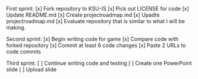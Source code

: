 First sprint:
[x] Fork repository to KSU-IS
[x] Pick out LICENSE for code
[x] Update README.md
[x] Create projectroadmap.md
[x] Upadte projectroadmap.md
[x] Evaluate repository that is similar to what I will be making.

Second sprint:
[x] Begin writing code for game
[x] Compare code with forked repository
[x] Commit at least 6 code changes
[x] Paste 2 URLs to code commits


Third sprint:
[ ] Continue writing code and testing
[ ] Create one PowerPoint slide
[ ] Upload slide